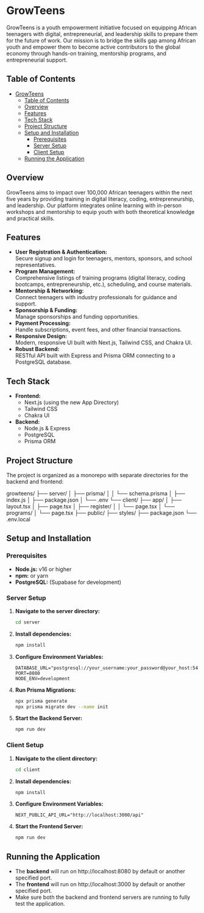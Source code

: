 # GrowTeens

GrowTeens is a youth empowerment initiative focused on equipping African teenagers with digital, entrepreneurial, and leadership skills to prepare them for the future of work. Our mission is to bridge the skills gap among African youth and empower them to become active contributors to the global economy through hands-on training, mentorship programs, and entrepreneurial support.

## Table of Contents

- [GrowTeens](#growteens)
  - [Table of Contents](#table-of-contents)
  - [Overview](#overview)
  - [Features](#features)
  - [Tech Stack](#tech-stack)
  - [Project Structure](#project-structure)
  - [Setup and Installation](#setup-and-installation)
    - [Prerequisites](#prerequisites)
    - [Server Setup](#server-setup)
    - [Client Setup](#client-setup)
  - [Running the Application](#running-the-application)

## Overview

GrowTeens aims to impact over 100,000 African teenagers within the next five years by providing training in digital literacy, coding, entrepreneurship, and leadership. Our platform integrates online learning with in-person workshops and mentorship to equip youth with both theoretical knowledge and practical skills.

## Features

- **User Registration & Authentication:**  
  Secure signup and login for teenagers, mentors, sponsors, and school representatives.
- **Program Management:**  
  Comprehensive listings of training programs (digital literacy, coding bootcamps, entrepreneurship, etc.), scheduling, and course materials.
- **Mentorship & Networking:**  
  Connect teenagers with industry professionals for guidance and support.
- **Sponsorship & Funding:**  
  Manage sponsorships and funding opportunities.
- **Payment Processing:**  
  Handle subscriptions, event fees, and other financial transactions.
- **Responsive Design:**  
  Modern, responsive UI built with Next.js, Tailwind CSS, and Chakra UI.
- **Robust Backend:**  
  RESTful API built with Express and Prisma ORM connecting to a PostgreSQL database.

## Tech Stack

- **Frontend:**
  - Next.js (using the new App Directory)
  - Tailwind CSS
  - Chakra UI
- **Backend:**
  - Node.js & Express
  - PostgreSQL
  - Prisma ORM

## Project Structure

The project is organized as a monorepo with separate directories for the backend and frontend:

growteens/ ├── server/ │ ├── prisma/ │ │ └── schema.prisma │ ├── index.js │ ├── package.json │ └── .env └── client/ ├── app/ │ ├── layout.tsx │ ├── page.tsx │ ├── register/ │ │ └── page.tsx │ └── programs/ │ └── page.tsx ├── public/ ├── styles/ ├── package.json └── .env.local


## Setup and Installation

### Prerequisites

- **Node.js:** v16 or higher  
- **npm:** or yarn  
- **PostgreSQL:** (Supabase for development)

### Server Setup

1. **Navigate to the server directory:**

   ```bash
   cd server

2. **Install dependencies:**

    ```bash
    npm install

3. **Configure Environment Variables:**

    ```env
    DATABASE_URL="postgresql://your_username:your_password@your_host:5432/growteens"
    PORT=8080
    NODE_ENV=development

4. **Run Prisma Migrations:**
    
    ```bash
    npx prisma generate
    npx prisma migrate dev --name init

5. **Start the Backend Server:**

    ```bash
    npm run dev

### Client Setup

1. **Navigate to the client directory:**

    ```bash
    cd client

2. **Install dependencies:**

    ```bash
    npm install

3. **Configure Environment Variables:**

    ```env
    NEXT_PUBLIC_API_URL="http://localhost:3000/api"

4. **Start the Frontend Server:**

    ```bash
    npm run dev

## Running the Application

- The **backend** will run on http://localhost:8080 by default or another specified port.
- The **frontend** will run on http://localhost:3000 by default or another specified port.
- Make sure both the backend and frontend servers are running to fully test the application.